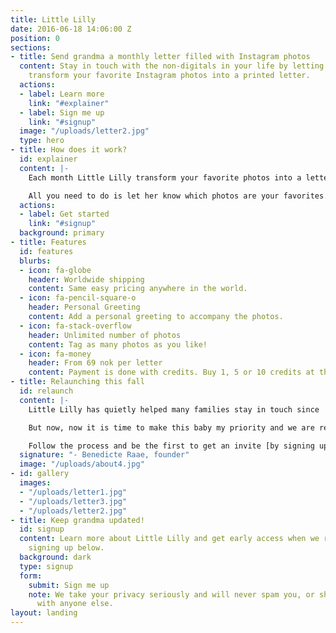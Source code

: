 ```yaml
---
title: Little Lilly
date: 2016-06-18 14:06:00 Z
position: 0
sections:
- title: Send grandma a monthly letter filled with Instagram photos
  content: Stay in touch with the non-digitals in your life by letting Little Lilly
    transform your favorite Instagram photos into a printed letter.
  actions:
  - label: Learn more
    link: "#explainer"
  - label: Sign me up
    link: "#signup"
  image: "/uploads/letter2.jpg"
  type: hero
- title: How does it work?
  id: explainer
  content: |-
    Each month Little Lilly transform your favorite photos into a letter. She also prints and ships the letter(s) for you.

    All you need to do is let her know which photos are your favorites. You do this by including #lillygram in the caption or adding #lillygram as a comment.
  actions:
  - label: Get started
    link: "#signup"
  background: primary
- title: Features
  id: features
  blurbs:
  - icon: fa-globe
    header: Worldwide shipping
    content: Same easy pricing anywhere in the world.
  - icon: fa-pencil-square-o
    header: Personal Greeting
    content: Add a personal greeting to accompany the photos.
  - icon: fa-stack-overflow
    header: Unlimited number of photos
    content: Tag as many photos as you like!
  - icon: fa-money
    header: From 69 nok per letter
    content: Payment is done with credits. Buy 1, 5 or 10 credits at the time.
- title: Relaunching this fall
  id: relaunch
  content: |-
    Little Lilly has quietly helped many families stay in touch since  2013.  This suited me fine while taking time for my first born, Lillian.

    But now, now it is time to make this baby my priority and we are relaunching in august with an upgraded product.

    Follow the process and be the first to get an invite [by signing up today](#signup).
  signature: "- Benedicte Raae, founder"
  image: "/uploads/about4.jpg"
- id: gallery
  images:
  - "/uploads/letter1.jpg"
  - "/uploads/letter3.jpg"
  - "/uploads/letter2.jpg"
- title: Keep grandma updated!
  id: signup
  content: Learn more about Little Lilly and get early access when we relaunch by
    signing up below.
  background: dark
  type: signup
  form:
    submit: Sign me up
    note: We take your privacy seriously and will never spam you, or share your e-mail
      with anyone else.
layout: landing
---
```


